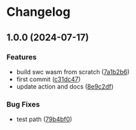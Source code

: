 # Changelog

## 1.0.0 (2024-07-17)


### Features

* build swc wasm from scratch ([7a1b2b6](https://github.com/marco-ippolito/amaro/commit/7a1b2b6175c69c333ca4c84200e0a8702d24b7a2))
* first commit ([c31dc47](https://github.com/marco-ippolito/amaro/commit/c31dc479fdb7ce814c9f50d310c1027e74bd519f))
* update action and docs ([8e9c2df](https://github.com/marco-ippolito/amaro/commit/8e9c2dfd630268194ab9b8c82220032c42b7b91b))


### Bug Fixes

* test path ([79b4bf0](https://github.com/marco-ippolito/amaro/commit/79b4bf09c9af8a21082d14b36f16c5211fc55d19))
